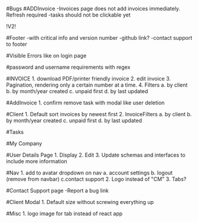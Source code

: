 


#Bugs
#ADDInvoice
    -Invoices page does not add invoices immediately. Refresh required
    -tasks should not be clickable yet




!V2!

#Footer
    -with critical info and version number
    -github link?
    -contact support to footer


#Visible Errors like on login page

#password and username requirements with regex

#INVOICE
    1. download PDF/printer friendly invoice
    2. edit invoice
    3. Pagination, rendering only a certain number at a time.
    4. Filters
        a. by client
        b. by month/year created
        c. unpaid first
        d. by last updated

#AddInvoice
    1. confirm remove task with modal like user deletion

#Client
    1. Default sort invoices by newest first
    2. InvoiceFilters
        a. by client
        b. by month/year created
        c. unpaid first
        d. by last updated

#Tasks

#My Company

#User Details Page
    1. Display
    2. Edit
    3. Update schemas and interfaces to include more information

#Nav
    1. add to avatar dropdown on nav
        a. account settings
        b. logout (remove from navbar)
        c.contact support
    2. Logo instead of "CM"
    3. Tabs?



#Contact Support page
    -Report a bug link

#Client Modal
    1. Default size without screwing everything up

#Misc
    1. logo image for tab instead of react app
    


